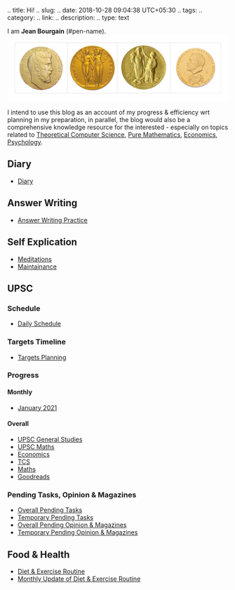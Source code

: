 .. title: Hi!
.. slug:
.. date: 2018-10-28 09:04:38 UTC+05:30
.. tags: 
.. category: 
.. link: 
.. description: 
.. type: text

I am **Jean Bourgain** (#pen-name). 
![](/images/Collage-2.jpg)

I intend to use this blog as an account of my progress & efficiency wrt planning in my preparation, in parallel, the blog would also be a comprehensive knowledge resource for the interested - especially on topics related to 
<a href="/categories/tcs/">Theoretical Computer Science</a>,  <a href="/categories/maths/">Pure Mathematics</a>,  <a  href="/categories/economics/">Economics</a>, <a href="/categories/goodreads/">Psychology</a>.

## Diary
- [Diary](link://slug/diary)

## Answer Writing
- [Answer Writing Practice](link://slug/answer-writing-practice)

## Self Explication
- [Meditations](link://slug/meditations)
- [Maintainance](link://slug/maintainance)

## UPSC 
### Schedule
- [Daily Schedule](link://slug/current-schedule)
### Targets Timeline
- [Targets Planning](link://slug/targets-timeline)
### Progress
#### Monthly
- [January 2021](link://slug/progress-january-2021)
#### Overall
- [UPSC General Studies](link://slug/progress-overall-upsc-general-studies)
- [UPSC Maths](link://slug/progress-overall-upsc-maths)
- [Economics](link://slug/progress-overall-economics)
- [TCS](link://slug/progress-overall-tcs)
- [Maths](link://slug/progress-overall-maths)
- [Goodreads](link://slug/progress-overall-goodreads)
### Pending Tasks, Opinion & Magazines
- [Overall Pending Tasks](link://slug/pending-tasks-overall)
- [Temporary Pending Tasks](link://slug/pending-tasks-temporary)
- [Overall Pending Opinion & Magazines](link://slug/pending-opinion-and-magazines-overall)
- [Temporary Pending Opinion & Magazines](link://slug/pending-opinion-and-magazines-temporary)

## Food & Health
- [Diet & Exercise Routine](link://slug/diet-and-exercise-routine)
- [Monthly Update of Diet & Exercise Routine](link://slug/monthly-update-of-diet-and-exercise-routine)











